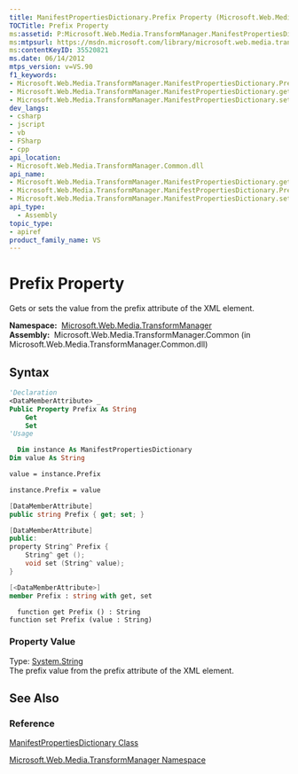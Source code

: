 ```yaml
---
title: ManifestPropertiesDictionary.Prefix Property (Microsoft.Web.Media.TransformManager)
TOCTitle: Prefix Property
ms:assetid: P:Microsoft.Web.Media.TransformManager.ManifestPropertiesDictionary.Prefix
ms:mtpsurl: https://msdn.microsoft.com/library/microsoft.web.media.transformmanager.manifestpropertiesdictionary.prefix(v=VS.90)
ms:contentKeyID: 35520821
ms.date: 06/14/2012
mtps_version: v=VS.90
f1_keywords:
- Microsoft.Web.Media.TransformManager.ManifestPropertiesDictionary.Prefix
- Microsoft.Web.Media.TransformManager.ManifestPropertiesDictionary.get_Prefix
- Microsoft.Web.Media.TransformManager.ManifestPropertiesDictionary.set_Prefix
dev_langs:
- csharp
- jscript
- vb
- FSharp
- cpp
api_location:
- Microsoft.Web.Media.TransformManager.Common.dll
api_name:
- Microsoft.Web.Media.TransformManager.ManifestPropertiesDictionary.get_Prefix
- Microsoft.Web.Media.TransformManager.ManifestPropertiesDictionary.Prefix
- Microsoft.Web.Media.TransformManager.ManifestPropertiesDictionary.set_Prefix
api_type:
  - Assembly
topic_type:
- apiref
product_family_name: VS
---
```


# Prefix Property

Gets or sets the value from the prefix attribute of the XML element.

**Namespace:**  [Microsoft.Web.Media.TransformManager](microsoft-web-media-transformmanager-namespace.md)  
**Assembly:**  Microsoft.Web.Media.TransformManager.Common (in Microsoft.Web.Media.TransformManager.Common.dll)

## Syntax

```vb
'Declaration
<DataMemberAttribute> _
Public Property Prefix As String
    Get
    Set
'Usage

  Dim instance As ManifestPropertiesDictionary
Dim value As String

value = instance.Prefix

instance.Prefix = value
```

```csharp
[DataMemberAttribute]
public string Prefix { get; set; }
```

```cpp
[DataMemberAttribute]
public:
property String^ Prefix {
    String^ get ();
    void set (String^ value);
}
```

``` fsharp
[<DataMemberAttribute>]
member Prefix : string with get, set
```

```jscript
  function get Prefix () : String
function set Prefix (value : String)
```

### Property Value

Type: [System.String](https://msdn.microsoft.com/library/s1wwdcbf)  
The prefix value from the prefix attribute of the XML element.  

## See Also

### Reference

[ManifestPropertiesDictionary Class](manifestpropertiesdictionary-class-microsoft-web-media-transformmanager.md)

[Microsoft.Web.Media.TransformManager Namespace](microsoft-web-media-transformmanager-namespace.md)
